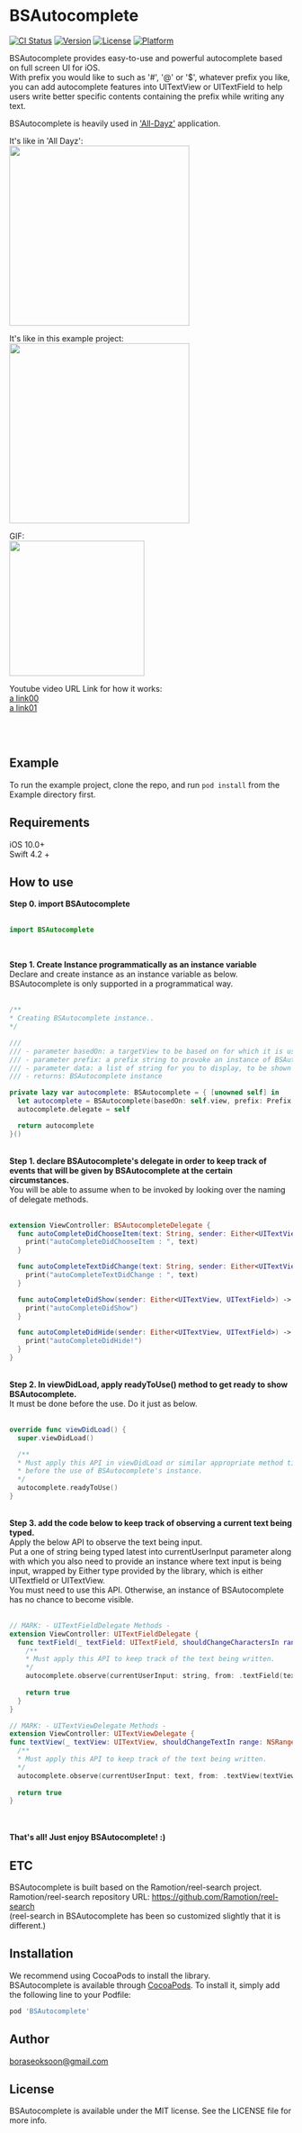# BSAutocomplete

[![CI Status](https://img.shields.io/travis/boraseoksoon/BSAutocomplete.svg?style=flat)](https://travis-ci.org/boraseoksoon/BSAutocomplete)
[![Version](https://img.shields.io/cocoapods/v/BSAutocomplete.svg?style=flat)](https://cocoapods.org/pods/BSAutocomplete)
[![License](https://img.shields.io/cocoapods/l/BSAutocomplete.svg?style=flat)](https://cocoapods.org/pods/BSAutocomplete)
[![Platform](https://img.shields.io/cocoapods/p/BSAutocomplete.svg?style=flat)](https://cocoapods.org/pods/BSAutocomplete)

BSAutocomplete provides easy-to-use and powerful autocomplete based on full screen UI for iOS.<br>
With prefix you would like to such as '#', '@' or '$', whatever prefix you like, you can add autocomplete features into UITextView or UITextField to help users write better specific contents containing the prefix while writing any text. <br>

BSAutocomplete is heavily used in ['All-Dayz'](https://itunes.apple.com/app/id1434294288) application.<br>

It's like in 'All Dayz': <br>
<img src="https://firebasestorage.googleapis.com/v0/b/dayz-dev.appspot.com/o/alldayz_screenshot.png?alt=media&token=eb5a5d25-d29c-4780-99af-48e05b784c6f" width=320>
<br>

It's like in this example project: <br>
<img src="https://firebasestorage.googleapis.com/v0/b/dayz-dev.appspot.com/o/bsautocomplete_screenshot.png?alt=media&token=aae319a9-2a58-4a2e-822f-3153a6f34ecd" width=320>
<br>

GIF: 
<br>
<img src="https://media.giphy.com/media/bE3Olvp3azcW8qxAJu/giphy.gif" width=240>
<br>

Youtube video URL Link for how it works: <br>
[a link00](https://www.youtube.com/watch?v=l_FbmPHrbBI)
<br>
[a link01](https://www.youtube.com/watch?v=uOJv1TJQAyA)

<!--[![IMAGE ALT TEXT HERE](https://img.youtube.com/vi/l_FbmPHrbBI/0.jpg)](https://www.youtube.com/watch?v=l_FbmPHrbBI)-->
<!--<br>-->
<!--[![IMAGE ALT TEXT HERE](https://img.youtube.com/vi/uOJv1TJQAyA/0.jpg)](https://www.youtube.com/watch?v=uOJv1TJQAyA)-->

<br>
<br>

## Example

To run the example project, clone the repo, and run `pod install` from the Example directory first.

## Requirements

iOS 10.0+ <br>
Swift 4.2 + <br>

## How to use

<b>Step 0. import BSAutocomplete</b>
<br><br>

```Swift
import BSAutocomplete
```
<br>

<b>Step 1. Create Instance programmatically as an instance variable </b>
<br>
Declare and create instance as an instance variable as below.
<br>
BSAutocomplete is only supported in a programmatical way.
<br><br>

```Swift
/**
* Creating BSAutocomplete instance..
*/

///
/// - parameter basedOn: a targetView to be based on for which it is usually self.view of UIViewController's instnace. 
/// - parameter prefix: a prefix string to provoke an instance of BSAutocomplete into showing and being hidden. For example, it could be '#', '@' or '$'. 
/// - parameter data: a list of string for you to display, to be shown by an instance of BSAutocomplete.
/// - returns: BSAutocomplete instance

private lazy var autocomplete: BSAutocomplete = { [unowned self] in
  let autocomplete = BSAutocomplete(basedOn: self.view, prefix: Prefix.at.rawValue, data: hashtags)
  autocomplete.delegate = self

  return autocomplete
}()

```
<br>
<b>Step 1. declare BSAutocomplete's delegate in order to keep track of events that will be given by BSAutocomplete at the certain circumstances.</b>
<br>
You will be able to assume when to be invoked by looking over the naming of delegate methods. 
<br><br>

```Swift
extension ViewController: BSAutocompleteDelegate {
  func autoCompleteDidChooseItem(text: String, sender: Either<UITextView, UITextField>) -> Void {
    print("autoCompleteDidChooseItem : ", text)
  }

  func autoCompleteTextDidChange(text: String, sender: Either<UITextView, UITextField>) -> Void {
    print("autoCompleteTextDidChange : ", text)
  }

  func autoCompleteDidShow(sender: Either<UITextView, UITextField>) -> Void {
    print("autoCompleteDidShow")
  }

  func autoCompleteDidHide(sender: Either<UITextView, UITextField>) -> Void {
    print("autoCompleteDidHide!")
  }
}

```

<br>
<b>Step 2. In viewDidLoad, apply readyToUse() method to get ready to show BSAutocomplete.</b>
<br>
It must be done before the use. Do it just as below.  
<br><br>

```Swift
override func viewDidLoad() {
  super.viewDidLoad()

  /**
  * Must apply this API in viewDidLoad or similar appropriate method time being called
  * before the use of BSAutocomplete's instance.
  */
  autocomplete.readyToUse()
}

```

<br>
<b>Step 3. add the code below to keep track of observing a current text being typed.</b>
<br>
Apply the below API to observe the text being input.<br>
Put a one of string being typed latest into currentUserInput parameter along with which you also need to provide an instance where text input is being input, wrapped by Either type provided by the library, which is either UITextfield or UITextView.<br>
You must need to use this API. Otherwise, an instance of BSAutocomplete has no chance to become visible. 
<br><br>

```Swift
// MARK: - UITextFieldDelegate Methods -
extension ViewController: UITextFieldDelegate {
  func textField(_ textField: UITextField, shouldChangeCharactersIn range: NSRange, replacementString string: String) -> Bool {
    /**
    * Must apply this API to keep track of the text being written.
    */
    autocomplete.observe(currentUserInput: string, from: .textField(textField))
    
    return true
  }
}

// MARK: - UITextViewDelegate Methods -
extension ViewController: UITextViewDelegate {
func textView(_ textView: UITextView, shouldChangeTextIn range: NSRange, replacementText text: String) -> Bool {
  /**
  * Must apply this API to keep track of the text being written.
  */
  autocomplete.observe(currentUserInput: text, from: .textView(textView))
  
  return true
}

```

<br><br>
<b>That's all! Just enjoy BSAutocomplete! :)</b>
<br>

## ETC

BSAutocomplete is built based on the Ramotion/reel-search project.<br>
Ramotion/reel-search repository URL: https://github.com/Ramotion/reel-search<br>
(reel-search in BSAutocomplete has been so customized slightly that it is different.)

## Installation

We recommend using CocoaPods to install the library.<br>
BSAutocomplete is available through [CocoaPods](https://cocoapods.org). To install
it, simply add the following line to your Podfile:

```ruby
pod 'BSAutocomplete'
```

## Author

boraseoksoon@gmail.com

## License

BSAutocomplete is available under the MIT license. See the LICENSE file for more info.

